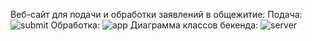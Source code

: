 Веб-сайт для подачи и обработки заявлений в общежитие:
Подача:
![submit](https://github.com/user-attachments/assets/81d6862a-33d2-43e0-98ed-b42443b2ccef)
Обработка:
![app](https://github.com/user-attachments/assets/daea1d82-86be-46f5-9b06-32f0d004fe3d)
Диаграмма классов бекенда:
![server](https://github.com/user-attachments/assets/084bd866-40d3-4962-9346-f164ac71d9d7)
